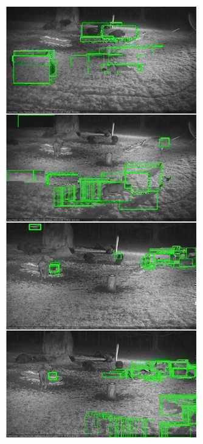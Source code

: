 ![20201107-174545-175549](in2/20201107/20201107-174545-175549_0_.jpg)
![20201107-175555-180600](in2/20201107/20201107-175555-180600_0_.jpg)
![20201107-180606-181610](in2/20201107/20201107-180606-181610_0_.jpg)
![20201107-181616-182621](in2/20201107/20201107-181616-182621_0_.jpg)
